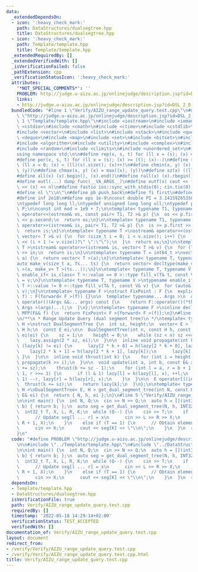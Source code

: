 ```yaml
---
data:
  _extendedDependsOn:
  - icon: ':heavy_check_mark:'
    path: DataStructures/dualsegtree.hpp
    title: DataStructures/dualsegtree.hpp
  - icon: ':heavy_check_mark:'
    path: Template/template.hpp
    title: Template/template.hpp
  _extendedRequiredBy: []
  _extendedVerifiedWith: []
  _isVerificationFailed: false
  _pathExtension: cpp
  _verificationStatusIcon: ':heavy_check_mark:'
  attributes:
    '*NOT_SPECIAL_COMMENTS*': ''
    PROBLEM: http://judge.u-aizu.ac.jp/onlinejudge/description.jsp?id=DSL_2_D
    links:
    - http://judge.u-aizu.ac.jp/onlinejudge/description.jsp?id=DSL_2_D
  bundledCode: "#line 1 \"Verify/AIZU_range_update_query.test.cpp\"\n#define PROBLEM\
    \ \"http://judge.u-aizu.ac.jp/onlinejudge/description.jsp?id=DSL_2_D\"\n\n#line\
    \ 1 \"Template/template.hpp\"\n#include <iostream>\n#include <iomanip>\n#include\
    \ <cstdio>\n#include <cmath>\n#include <ctime>\n#include <cstdlib>\n#include <cassert>\n\
    #include <vector>\n#include <list>\n#include <stack>\n#include <queue>\n#include\
    \ <deque>\n#include <map>\n#include <set>\n#include <bitset>\n#include <string>\n\
    #include <algorithm>\n#include <utility>\n#include <complex>\n#include <array>\n\
    #include <random>\n#include <climits>\n#include <unordered_set>\n#include <unordered_map>\n\
    using namespace std;\n\n#define rep(x, s, t) for (ll x = (s); (x) <= (t); (x)++)\n\
    #define per(x, s, t) for (ll x = (s); (x) >= (t); (x)--)\n#define reps(x, s) for\
    \ (ll x = 0; (x) < (ll)(s).size(); (x)++)\n#define chmin(x, y) (x) = min((x),\
    \ (y))\n#define chmax(x, y) (x) = max((x), (y))\n#define sz(x) ((ll)(x).size())\n\
    #define all(x) (x).begin(), (x).end()\n#define rall(x) (x).rbegin(), (x).rend()\n\
    #define outl(...) dump_func(__VA_ARGS__)\n#define outf(x) cout << fixed << setprecision(16)\
    \ << (x) << nl\n#define fastio ios::sync_with_stdio(0); cin.tie(0); cout.tie(0)\n\
    #define nl \"\\n\"\n#define pb push_back\n#define fi first\n#define se second\n\
    #define inf 2e18\n#define eps 1e-9\nconst double PI = 3.1415926535897932384626433;\n\
    \ntypedef long long ll;\ntypedef unsigned long long ull;\ntypedef pair<ll, ll>\
    \ P;\n\nconst int mod = 1e9 + 7;\n\ntemplate< typename T1, typename T2 >\nostream&\
    \ operator<<(ostream& os, const pair< T1, T2 >& p) {\n  os << p.first << \" \"\
    \ << p.second;\n  return os;\n}\n\ntemplate< typename T1, typename T2 >\nistream&\
    \ operator>>(istream& is, pair< T1, T2 >& p) {\n  is >> p.first >> p.second;\n\
    \  return is;\n}\n\ntemplate< typename T >\nostream& operator<<(ostream& os, const\
    \ vector< T >& v) {\n  for (size_t i = 0; i < v.size(); i++) {\n    os << v[i]\
    \ << (i + 1 != v.size()?\" \":\"\");\n  }\n  return os;\n}\n\ntemplate< typename\
    \ T >\nistream& operator>>(istream& is, vector< T >& v) {\n  for (T& in : v) is\
    \ >> in;\n  return is;\n}\n\ntemplate< typename T = int64_t >\nvector< T > make_v(size_t\
    \ a) {\n  return vector< T >(a);\n}\n\ntemplate< typename T, typename... Ts >\n\
    auto make_v(size_t a, Ts... ts) {\n  return vector< decltype(make_v< T >(ts...))\
    \ >(a, make_v< T >(ts...));\n}\n\ntemplate< typename T, typename V >\ntypename\
    \ enable_if< is_class< T >::value == 0 >::type fill_v(T& t, const V& v) {\n  t\
    \ = v;\n}\n\ntemplate< typename T, typename V >\ntypename enable_if< is_class<\
    \ T >::value != 0 >::type fill_v(T& t, const V& v) {\n  for (auto& e : t) fill_v(e,\
    \ v);\n}\n\ntemplate< typename F >\nstruct FixPoint : F {\n  explicit FixPoint(F&&\
    \ f) : F(forward< F >(f)) {}\n\n  template< typename... Args >\n  decltype(auto)\
    \ operator()(Args &&... args) const {\n    return F::operator()(*this, forward<\
    \ Args >(args)...);\n  }\n};\n\ntemplate< typename F >\ninline decltype(auto)\
    \ MFP(F&& f) {\n  return FixPoint< F >{forward< F >(f)};\n}\n#line 1 \"DataStructures/dualsegtree.hpp\"\
    \n/**\n * Range Update Query (dual segment tree)\n */\ntemplate< typename E, typename\
    \ H >\nstruct DualSegmentTree {\n  int sz, height;\n  vector< E > lazy;\n  const\
    \ H h;\n  const E ei;\n\n  DualSegmentTree(int n, const H h, const E& ei) : h(h),\
    \ ei(ei) {\n    sz = 1;\n    height = 0;\n    while (sz < n) sz <<= 1, height++;\n\
    \    lazy.assign(2 * sz, ei);\n  }\n\n  inline void propagate(int k) {\n    if\
    \ (lazy[k] != ei) {\n      lazy[2 * k + 0] = h(lazy[2 * k + 0], lazy[k]);\n  \
    \    lazy[2 * k + 1] = h(lazy[2 * k + 1], lazy[k]);\n      lazy[k] = ei;\n   \
    \ }\n  }\n\n  inline void thrust(int k) {\n    for (int i = height; i > 0; i--)\
    \ propagate(k >> i);\n  }\n\n  void update(int a, int b, const E& x) {\n    thrust(a\
    \ += sz);\n    thrust(b += sz - 1);\n    for (int l = a, r = b + 1; l < r; l >>=\
    \ 1, r >>= 1) {\n      if (l & 1) lazy[l] = h(lazy[l], x), ++l;\n      if (r &\
    \ 1) --r, lazy[r] = h(lazy[r], x);\n    }\n  }\n\n  E operator[](int k) {\n  \
    \  thrust(k += sz);\n    return lazy[k];\n  }\n};\n\ntemplate< typename E, typename\
    \ H >\nDualSegmentTree< E, H > get_dual_segment_tree(int N, const H& h, const\
    \ E& ei) {\n  return { N, h, ei };\n}\n#line 5 \"Verify/AIZU_range_update_query.test.cpp\"\
    \n\nint main() {\n  int N, Q;\n  cin >> N >> Q;\n  auto h = [](int32_t a, int32_t\
    \ b) { return b; };\n  auto seg = get_dual_segment_tree(N, h, INT32_MAX);\n\n\
    \  int32_t T, X, L, R, K;\n  while (Q--) {\n    cin >> T;\n    if (T == 0) {\n\
    \      // Update seg[l ... r] = x\n      cin >> L >> R >> X;\n      seg.update(L,\
    \ R + 1, X);\n    }\n    else if (T == 1) {\n      // Obtain element seg[k]\n\
    \      cin >> K;\n      cout << seg[K] << \"\\n\";\n    }\n  }\n  return 0;\n\
    }\n"
  code: "#define PROBLEM \"http://judge.u-aizu.ac.jp/onlinejudge/description.jsp?id=DSL_2_D\"\
    \n\n#include \"../Template/template.hpp\"\n#include \"../DataStructures/dualsegtree.hpp\"\
    \n\nint main() {\n  int N, Q;\n  cin >> N >> Q;\n  auto h = [](int32_t a, int32_t\
    \ b) { return b; };\n  auto seg = get_dual_segment_tree(N, h, INT32_MAX);\n\n\
    \  int32_t T, X, L, R, K;\n  while (Q--) {\n    cin >> T;\n    if (T == 0) {\n\
    \      // Update seg[l ... r] = x\n      cin >> L >> R >> X;\n      seg.update(L,\
    \ R + 1, X);\n    }\n    else if (T == 1) {\n      // Obtain element seg[k]\n\
    \      cin >> K;\n      cout << seg[K] << \"\\n\";\n    }\n  }\n  return 0;\n}"
  dependsOn:
  - Template/template.hpp
  - DataStructures/dualsegtree.hpp
  isVerificationFile: true
  path: Verify/AIZU_range_update_query.test.cpp
  requiredBy: []
  timestamp: '2022-05-18 14:29:14+02:00'
  verificationStatus: TEST_ACCEPTED
  verifiedWith: []
documentation_of: Verify/AIZU_range_update_query.test.cpp
layout: document
redirect_from:
- /verify/Verify/AIZU_range_update_query.test.cpp
- /verify/Verify/AIZU_range_update_query.test.cpp.html
title: Verify/AIZU_range_update_query.test.cpp
---
```

